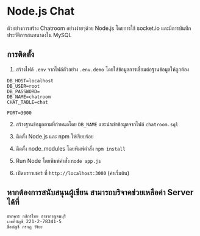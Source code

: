# Node.js Chat

ตัวอย่างการสร้าง Chatroom อย่างง่ายๆด้วย Node.js โดยการใช้ socket.io และมีการบันทึกประวัติการสนทนาลงใน MySQL


## การติดตั้ง

1.  สร้างไฟล์ `.env` จากไฟล์ตัวอย่าง `.env.demo` โดยใส่ข้อมูลการเชื่อมต่อฐานข้อมูลให้ถูกต้อง
```
DB_HOST=localhost
DB_USER=root
DB_PASSWORD=
DB_NAME=chatroom
CHAT_TABLE=chat

PORT=3000
```
2.  สร้างฐานข้อมูลตามที่กำหนดโดย `DB_NAME` และนำเข้าข้อมูลจากไฟล์ `chatroom.sql`

3.  ติดตั้ง Node.js และ npm ให้เรียบร้อย

4.  ติดตั้ง node_modules โดยพิมพ์คำสั่ง `npm install`

5.  Run Node โดยพิมพ์คำสั่ง `node app.js`

6.  เปิดบราวเซอร์ ที่ `http://localhost:3000` (ค่าเริ่มต้น)


## หากต้องการสนับสนุนผู้เขียน สามารถบริจาคช่วยเหลือค่า Server ได้ที่

```
ธนาคาร กสิกรไทย สาขากาญจนบุรี
เลขที่บัญชี 221-2-78341-5
ชื่อบัญชี กรกฎ วิริยะ
```
